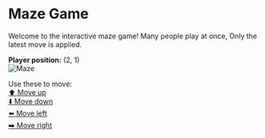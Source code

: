 # Maze Game  
Welcome to the interactive maze game! Many people play at once, Only the latest move is applied.

**Player position:** (2, 1)  
![Maze](https://github-maze-game.vercel.app/images/pos_2_1.png?t=1760640467837)

Use these to move:  
[⬆️ Move up](https://github-maze-game.vercel.app/move/2_1_w)  
[⬇️ Move down](https://github-maze-game.vercel.app/move/2_1_s)  
[⬅️ Move left](https://github-maze-game.vercel.app/move/2_1_a)  
[➡️ Move right](https://github-maze-game.vercel.app/move/2_1_d)
